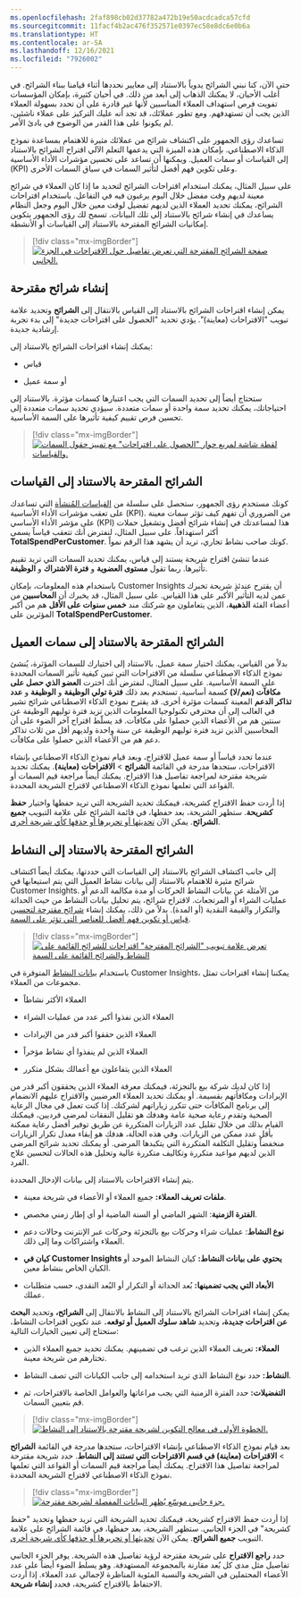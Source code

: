 ```yaml
---
ms.openlocfilehash: 2faf898cb02d37782a472b19e50acdcadca57cfd
ms.sourcegitcommit: 11facf4b2ac476f352571e0397ec58e8dc6e0b6a
ms.translationtype: HT
ms.contentlocale: ar-SA
ms.lasthandoff: 12/16/2021
ms.locfileid: "7926002"
---
```

حتى الآن، كنا نبني الشرائح يدوياً بالاستناد إلى معايير نحددها أثناء قيامنا ببناء الشرائح. في أغلب الأحيان، لا يمكنك الذهاب إلى أبعد من ذلك. في أحيان كثيرة، بإمكان المؤسسات تفويت فرص استهداف العملاء المناسبين لأنها غير قادرة على أن تحدد بسهولة العملاء الذين يجب أن تستهدفهم. ومع تطور عملائك، قد تجد أنه عليك التركيز على عملاء ناشئين، لم يكونوا على هذا القدر من الوضوح في بادئ الأمر.

تساعدك رؤى الجمهور على اكتشاف شرائح من عملائك مثيرة للاهتمام بمساعدة نموذج الذكاء الاصطناعي. بإمكان هذه الميزة التي يدعمها التعلم الآلي اقتراح الشرائح بالاستناد إلى القياسات أو سمات العميل. ويمكنها أن تساعد على تحسين مؤشرات الأداء الأساسية‬ (KPI) وعلى تكوين فهم أفضل لتأثير السمات في سياق السمات الأخرى.

على سبيل المثال، يمكنك استخدام اقتراحات الشرائح لتحديد ما إذا كان العملاء في شرائح معينة لديهم وقت مفضل خلال اليوم يرغبون فيه في التفاعل. باستخدام اقتراحات الشرائح، يمكنك تحديد العملاء الذين لديهم تفضيل لوقت معين خلال اليوم وجعل النظام يساعدك في إنشاء شرائح بالاستناد إلى تلك البيانات. تسمح لك رؤى الجمهور بتكوين إمكانيات الشرائح المقترحة بالاستناد إلى القياسات أو الأنشطة.

> [!div class="mx-imgBorder"]
> [![صفحة الشرائح المقترحة التي تعرض تفاصيل حول الاقتراحات في الجزء الجانبي.](../media/segment-suggestions.png)](../media/segment-suggestions.png#lightbox)

## <a name="generate-suggested-segments"></a>إنشاء شرائح مقترحة

يمكن إنشاء اقتراحات الشرائح بالاستناد إلى القياس بالانتقال إلى **الشرائح** وتحديد علامة تبويب "الاقتراحات (معاينة)". يؤدي تحديد "الحصول على اقتراحات جديدة" إلى بدء تجربة إرشادية‬ جديدة.

يمكنك إنشاء اقتراحات الشرائح بالاستناد إلى:

- قياس

- أو سمة عميل

ستحتاج أيضاً إلى تحديد السمات التي يجب اعتبارها كسمات مؤثرة. بالاستناد إلى احتياجاتك، يمكنك تحديد سمة واحدة أو سمات متعددة. سيؤدي تحديد سمات متعددة إلى تحسين فرص تقييم كيفية تأثيرها على السمة الأساسية.

> [!div class="mx-imgBorder"]
> [![لقطة شاشة لمربع حوار "الحصول على اقتراحات" مع تمييز حقول السمات والقياسات.](../media/attributes.png)](../media/attributes.png#lightbox)

## <a name="suggested-segments-based-on-measures"></a>الشرائح المقترحة بالاستناد إلى القياسات

كونك مستخدم رؤى الجمهور، ستحصل على سلسلة من [القياسات المُنشأة](/dynamics365/customer-insights/audience-insights/measures/?azure-portal=true) التي تساعدك على تعقب مؤشرات الأداء الأساسية (KPI). من الضروري أن تفهم كيف تؤثر سمات معينة على مؤشر الأداء الأساسي (KPI) هذا لمساعدتك في إنشاء شرائح أفضل وتشغيل حملات أكثر استهدافاً. على سبيل المثال، لنفترض أنك تتعقب قياساً يسمى **TotalSpendPerCustomer**. كونك صاحب نشاط تجاري، تريد أن يشهد هذا الرقم نمواً.

عندما تنشئ اقتراح شريحة يستند إلى قياس، يمكنك تحديد السمات التي تريد تقييم تأثيرها. ربما تقول **مستوى العضوية** و **فترة الاشتراك** و **الوظيفة**.

باستخدام هذه المعلومات، بإمكان Customer Insights أن يقترح عندئذٍ شريحة تخبرك عمن لديه التأثير الأكبر على هذا القياس. على سبيل المثال، قد يخبرك أن **المحاسبين** من أعضاء الفئة **الذهبية**، الذين يتعاملون مع شركتك مند **خمس سنوات على الأقل** هم من أكبر المؤثرين على **TotalSpendPerCustomer**.

## <a name="suggested-segments-based-on-customer-attributes"></a>الشرائح المقترحة بالاستناد إلى سمات العميل

بدلاً من القياس، يمكنك اختيار سمة عميل. بالاستناد إلى اختيارك للسمات المؤثرة، يُنشئ نموذج الذكاء الاصطناعي سلسلة من الاقتراحات التي تبين كيفية تأثير السمات المحددة على السمة الأساسية. على سبيل المثال، لنفترض أنك اخترت **العضو الذي حصل على مكافآت (نعم/لا)** كسمة أساسية. تستخدم بعد ذلك **فترة تولي الوظيفة** و **الوظيفة** و **عدد تذاكر الدعم** المعينة كسمات مؤثرة أخرى. قد يقترح نموذج الذكاء الاصطناعي شرائح تشير في الغالب إلى أن محترفي تكنولوجيا المعلومات الذين تزيد فترة توليهم الوظيفة عن سنتين هم من الأعضاء الذين حصلوا على مكافآت. قد يسلّط اقتراح آخر الضوء على أن المحاسبين الذين تزيد فترة توليهم الوظيفة عن سنة واحدة ولديهم أقل من ثلاث تذاكر دعم هم من الأعضاء الذين حصلوا على مكافآت.

عندما تحدد قياساً أو سمة عميل للاقتراح، وبعد قيام نموذج الذكاء الاصطناعي بإنشاء الاقتراحات، ستجدها مدرجة في القائمة **الشرائح** > **الاقتراحات (معاينة)**. يمكنك تحديد شريحة مقترحة لمراجعة تفاصيل هذا الاقتراح. يمكنك أيضاً مراجعة قيم السمات أو القواعد التي تعلمها نموذج الذكاء الاصطناعي لاقتراح الشريحة المحددة.

إذا أردت حفظ الاقتراح كشريحة، فيمكنك تحديد الشريحة التي تريد حفظها واختيار **حفظ كشريحة**. ستظهر الشريحة، بعد حفظها، في قائمة الشرائح على علامة التبويب **جميع الشرائح‬**. يمكن الآن [تحديثها أو تحريرها أو حذفها كأي شريحة أخرى](/dynamics365/customer-insights/audience-insights/segments/?azure-portal=true).

## <a name="suggested-segments-based-on-activity"></a>الشرائح المقترحة بالاستناد إلى النشاط

إلى جانب اكتشاف الشرائح بالاستناد إلى القياسات التي حددتها، يمكنك أيضاً اكتشاف شرائح مثيرة للاهتمام بالاستناد إلى بيانات نشاط العميل التي يتم استيعابها في Customer Insights. من الأمثلة عن بيانات النشاط الحركات أو مدة مكالمة الدعم أو عمليات الشراء أو المرتجعات. لاقتراح شرائح، يتم تحليل بيانات النشاط من حيث الحداثة والتكرار والقيمة النقدية (أو المدة). بدلاً من ذلك، يمكنك إنشاء [شرائح مقترحة لتحسين قياس أو تكوين فهم أفضل للعناصر التي تؤثر على السمة](/dynamics365/customer-insights/audience-insights/suggested-segments/?azure-portal=true).

> [!div class="mx-imgBorder"]
> [![تعرض علامة تبويب "الشرائح المقترحة" اقتراحات للشرائح القائمة على النشاط والشرائح القائمة على السمة](../media/activity.png)](../media/activity.png#lightbox)

باستخدام [بيانات النشاط](/dynamics365/customer-insights/audience-insights/activities/?azure-portal=true) المتوفرة في Customer Insights، يمكننا إنشاء اقتراحات تمثل مجموعات من العملاء.

- العملاء الأكثر نشاطاً

- العملاء الذين نفذوا أكبر عدد من عمليات الشراء

- العملاء الذين حققوا أكبر قدر من الإيرادات

- العملاء الذين لم ينفذوا أي نشاط مؤخراً

- العملاء الذين يتفاعلون مع أعمالك بشكل متكرر

إذا كان لديك شركة بيع بالتجزئة، فيمكنك معرفة العملاء الذين يحققون أكبر قدر من الإيرادات ومكافأتهم بقسيمة. أو يمكنك تحديد العملاء العرضيين والاقتراح عليهم الانضمام إلى برنامج المكافآت حتى تتكرر زياراتهم لشركتك. إذا كنت تعمل في مجال الرعاية الصحية وتقدم رعاية صحية عامة وهدفك هو تقليل النفقات لمرضى فرديين، فيمكنك القيام بذلك من خلال تقليل عدد الزيارات المتكررة عن طريق توفير أفضل رعاية ممكنة بأقل عدد ممكن من الزيارات. وفي هذه الحالة، هدفك هو إبقاء معدل تكرار الزيارات منخفضاً وتقليل التكلفة المتكررة التي يتكبدها المرضى. أو يمكنك تحديد شرائح المرضى الذين لديهم مواعيد متكررة وتكاليف متكررة عالية وتحليل هذه الحالات لتحسين علاج الفرد.

يتم إنشاء الاقتراحات بالاستناد إلى بيانات الإدخال المحددة.

- **ملفات تعريف العملاء:** جميع العملاء أو الأعضاء في شريحة معينة.

- **الفترة الزمنية**: الشهر الماضي أو السنة الماضية أو أي إطار زمني مخصص.

- **نوع النشاط**: عمليات شراء وحركات بيع بالتجزئة وحركات عبر الإنترنت وحالات دعم العملاء واشتراكات وما إلى ذلك.

- **كيان في Customer Insights يحتوي على بيانات النشاط:** كيان النشاط الموحد أو الكيان الخاص بنشاط معين.

- **الأبعاد التي يجب تضمينها:** بُعد الحداثة أو التكرار أو البُعد النقدي، حسب متطلبات عملك.

يمكن إنشاء اقتراحات الشرائح بالاستناد إلى النشاط بالانتقال إلى **الشرائح،** وتحديد **البحث عن اقتراحات جديدة،** وتحديد **شاهد سلوك العميل أو توقعه‬.** عند تكوين اقتراحات النشاط، ستحتاج إلى تعيين الخيارات التالية:

- **العملاء:** تعريف العملاء الذين ترغب في تضمينهم. يمكنك تحديد جميع العملاء الذين تختارهم من شريحة معينة.

- **النشاط:** حدد نوع النشاط الذي تريد استخدامه إلى جانب الكيانات التي تصف النشاط.

- **التفضيلات:** حدد الفترة الزمنية التي يجب مراعاتها والعوامل الخاصة بالاقتراحات، ثم قم بتعيين السمات.

> [!div class="mx-imgBorder"]
> [![الخطوة الأولى في معالج التكوين لشريحة مقترحة بالاستناد إلى النشاط.](../media/wizard.png)](../media/wizard.png#lightbox)

بعد قيام نموذج الذكاء الاصطناعي بإنشاء الاقتراحات، ستجدها مدرجة في القائمة **الشرائح** > **الاقتراحات (معاينة) في قسم الاقتراحات التي تستند إلى النشاط**. حدد شريحة مقترحة لمراجعة تفاصيل هذا الاقتراح. يمكنك أيضاً مراجعة قيم السمات أو القواعد التي تعلمها نموذج الذكاء الاصطناعي لاقتراح الشريحة المحددة.

> [!div class="mx-imgBorder"]
> [![جزء جانبي موسّع يُظهر البيانات المفصلة لشريحة مقترحة.](../media/details.png)](../media/details.png#lightbox)

إذا أردت حفظ الاقتراح كشريحة، فيمكنك تحديد الشريحة التي تريد حفظها وتحديد "حفظ كشريحة" في الجزء الجانبي. ستظهر الشريحة، بعد حفظها، في قائمة الشرائح على علامة التبويب **جميع الشرائح‬**. يمكن الآن [تحديثها أو تحريرها أو حذفها كأي شريحة أخرى](/dynamics365/customer-insights/audience-insights/segments/?azure-portal=true).

حدد **راجع الاقتراح** على شريحة مقترحة لرؤية تفاصيل هذه الشريحة. يوفر الجزء الجانبي تفاصيل مثل مدى كل بُعد مقارنة بالمجموعة المستهدفة. وهو يسلط الضوء أيضاً على عدد الأعضاء المحتملين في الشريحة والنسبة المئوية المناظرة لإجمالي عدد العملاء. إذا أردت الاحتفاظ بالاقتراح كشريحة، فحدد **إنشاء شريحة**.
